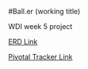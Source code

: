 #Ball.er (working title)

WDI week 5 project



[ERD Link](http://i.imgur.com/gzMgfwT.png)


[Pivotal Tracker Link](https://www.pivotaltracker.com/s/projects/1047162)